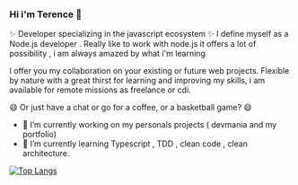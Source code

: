 ### Hi i'm Terence 👋

<!--
**TerenceHilderal/TerenceHilderal** is a ✨ _special_ ✨ repository because its `README.md` (this file) appears on your GitHub profile.

Here are some ideas to get you started:

- 🤔 I’m looking for help with ...
- 💬 Ask me about ...
- 📫 How to reach me: ...
- 😄 Pronouns: ...
- ⚡ Fun fact: ...
- - - 👯 I’m looking to collaborate on projec


-->
✨ Developer specializing in the javascript ecosystem ✨ 
I define myself as a Node.js developer .
Really like to work with node.js it offers a lot of possibility , i am always amazed by what i'm learning


I offer you my collaboration on your existing or future web projects.
Flexible by nature with a great thirst for learning and improving my skills, i am available for remote missions as freelance or cdi.

😄 Or just have a chat or go for a coffee, or a basketball game? 😄

- 🔭 I’m currently working on my personals projects ( devmania and my portfolio)
- 🌱 I’m currently learning Typescript , TDD , clean code , clean architecture.






[![Top Langs](https://github-readme-stats.vercel.app/api/top-langs/?username=TerenceHilderal&theme=gotham&layout=compact)](https://github.com/anuraghazra/github-readme-stats)



